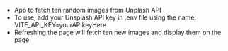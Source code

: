 - App to fetch ten random images from Unplash API
- To use, add your Unsplash API key in .env file using the name: VITE_API_KEY=yourAPIkeyHere
- Refreshing the page will fetch ten new images and display them on the page
